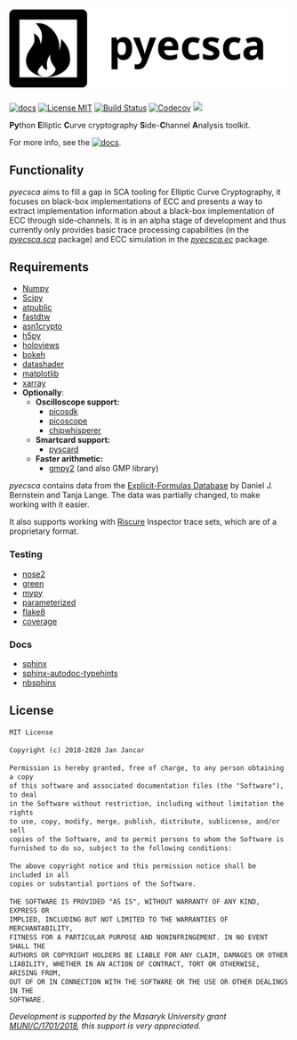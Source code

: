 # ![](docs/_static/logo_black_full.png)

[![docs](https://img.shields.io/badge/docs-neuromancer.sk-brightgreen.svg)](https://neuromancer.sk/pyecsca/)  [![License MIT ](https://img.shields.io/github/license/J08nY/pyecsca?color=brightgreen)](https://github.com/J08nY/pyecsca/blob/master/LICENSE) [![Build Status](https://travis-ci.com/J08nY/pyecsca.svg?branch=master)](https://travis-ci.com/J08nY/pyecsca) [![Codecov](https://img.shields.io/codecov/c/gh/J08nY/pyecsca?color=brightgreen&logo=codecov)](https://codecov.io/gh/J08nY/pyecsca) ![](https://img.shields.io/static/v1?label=mypy&message=No%20issues&color=brightgreen)

**Py**thon **E**lliptic **C**urve cryptography **S**ide-**C**hannel **A**nalysis toolkit.

For more info, see the [![docs](https://img.shields.io/badge/docs-neuromancer.sk-brightgreen.svg)](https://neuromancer.sk/pyecsca/).

## Functionality

*pyecsca* aims to fill a gap in SCA tooling for Elliptic Curve Cryptography, it focuses on
black-box implementations of ECC and presents a way to extract implementation information
about a black-box implementation of ECC through side-channels. It is in an alpha stage of development
and thus currently only provides basic trace processing capabilities (in the [*pyecsca.sca*](pyecsca/sca) package)
and ECC simulation in the [*pyecsca.ec*](pyecsca/ec) package.

## Requirements

 - [Numpy](https://www.numpy.org/)
 - [Scipy](https://www.scipy.org/)
 - [atpublic](https://public.readthedocs.io/)
 - [fastdtw](https://github.com/slaypni/fastdtw)
 - [asn1crypto](https://github.com/wbond/asn1crypto)
 - [h5py](https://www.h5py.org/)
 - [holoviews](https://holoviews.org)
 - [bokeh](https://bokeh.org)
 - [datashader](https://datashader.org)
 - [matplotlib](https://matplotlib.org/)
 - [xarray](https://xarray.pydata.org/en/stable/)
 - **Optionally**:
   - **Oscilloscope support:**
     - [picosdk](https://github.com/picotech/picosdk-python-wrappers/)
     - [picoscope](https://github.com/colinoflynn/pico-python)
     - [chipwhisperer](https://github.com/newaetech/chipwhisperer)
   - **Smartcard support:**
     - [pyscard](https://pyscard.sourceforge.io/)
   - **Faster arithmetic:**
     - [gmpy2](https://gmpy2.readthedocs.io/) (and also GMP library)


*pyecsca* contains data from the [Explicit-Formulas Database](https://www.hyperelliptic.org/EFD/index.html) by Daniel J. Bernstein and Tanja Lange.
The data was partially changed, to make working with it easier.

It also supports working with [Riscure](https://www.riscure.com) Inspector trace sets, which are of a proprietary format.

### Testing

 - [nose2](https://nose2.readthedocs.io)
 - [green](https://github.com/CleanCut/green)
 - [mypy](http://mypy-lang.org/)
 - [parameterized](https://github.com/wolever/parameterized)
 - [flake8](https://flake8.pycqa.org/)
 - [coverage](https://coverage.readthedocs.io/)

### Docs

 - [sphinx](https://www.sphinx-doc.org/)
 - [sphinx-autodoc-typehints](https://pypi.org/project/sphinx-autodoc-typehints/)
 - [nbsphinx](https://nbsphinx.readthedocs.io/)


## License

    MIT License

    Copyright (c) 2018-2020 Jan Jancar
    
    Permission is hereby granted, free of charge, to any person obtaining a copy
    of this software and associated documentation files (the "Software"), to deal
    in the Software without restriction, including without limitation the rights
    to use, copy, modify, merge, publish, distribute, sublicense, and/or sell
    copies of the Software, and to permit persons to whom the Software is
    furnished to do so, subject to the following conditions:
    
    The above copyright notice and this permission notice shall be included in all
    copies or substantial portions of the Software.
    
    THE SOFTWARE IS PROVIDED "AS IS", WITHOUT WARRANTY OF ANY KIND, EXPRESS OR
    IMPLIED, INCLUDING BUT NOT LIMITED TO THE WARRANTIES OF MERCHANTABILITY,
    FITNESS FOR A PARTICULAR PURPOSE AND NONINFRINGEMENT. IN NO EVENT SHALL THE
    AUTHORS OR COPYRIGHT HOLDERS BE LIABLE FOR ANY CLAIM, DAMAGES OR OTHER
    LIABILITY, WHETHER IN AN ACTION OF CONTRACT, TORT OR OTHERWISE, ARISING FROM,
    OUT OF OR IN CONNECTION WITH THE SOFTWARE OR THE USE OR OTHER DEALINGS IN THE
    SOFTWARE.
    

*Development is supported by the Masaryk University grant [MUNI/C/1701/2018](https://www.muni.cz/en/research/projects/46834),
this support is very appreciated.*
